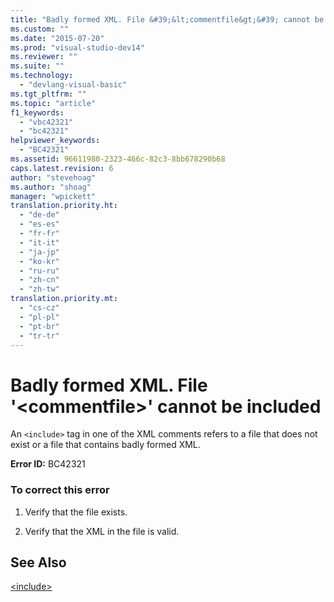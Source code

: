 ```yaml
---
title: "Badly formed XML. File &#39;&lt;commentfile&gt;&#39; cannot be included | Microsoft Docs"
ms.custom: ""
ms.date: "2015-07-20"
ms.prod: "visual-studio-dev14"
ms.reviewer: ""
ms.suite: ""
ms.technology: 
  - "devlang-visual-basic"
ms.tgt_pltfrm: ""
ms.topic: "article"
f1_keywords: 
  - "vbc42321"
  - "bc42321"
helpviewer_keywords: 
  - "BC42321"
ms.assetid: 96611980-2323-466c-82c3-8bb678290b68
caps.latest.revision: 6
author: "stevehoag"
ms.author: "shoag"
manager: "wpickett"
translation.priority.ht: 
  - "de-de"
  - "es-es"
  - "fr-fr"
  - "it-it"
  - "ja-jp"
  - "ko-kr"
  - "ru-ru"
  - "zh-cn"
  - "zh-tw"
translation.priority.mt: 
  - "cs-cz"
  - "pl-pl"
  - "pt-br"
  - "tr-tr"
---
```

# Badly formed XML. File &#39;&lt;commentfile&gt;&#39; cannot be included
An `<include>` tag in one of the XML comments refers to a file that does not exist or a file that contains badly formed XML.  
  
 **Error ID:** BC42321  
  
### To correct this error  
  
1.  Verify that the file exists.  
  
2.  Verify that the XML in the file is valid.  
  
## See Also  
 [\<include>](http://msdn.microsoft.com/en-us/Library/ba8e9173-82cd-460b-8938-a075a2dfb36d)
